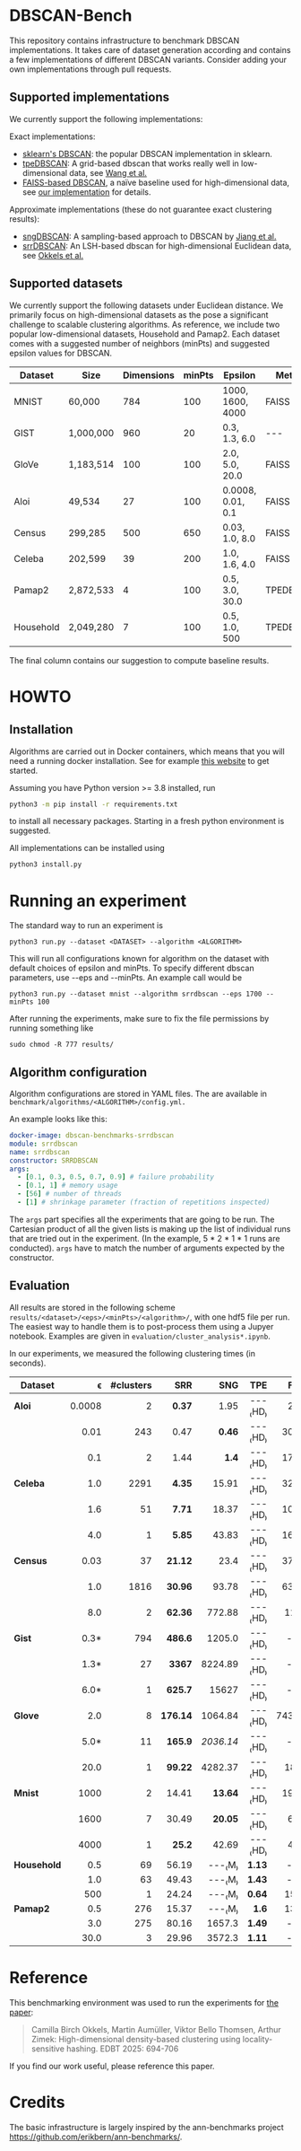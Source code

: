 # DBSCAN-Bench

This repository contains infrastructure to benchmark DBSCAN implementations.
It takes care of dataset generation according and contains a few implementations of different DBSCAN variants. 
Consider adding your own implementations through pull requests.

## Supported implementations

We currently support the following implementations:

Exact implementations: 
- [sklearn's DBSCAN](https://scikit-learn.org/stable/modules/generated/sklearn.cluster.DBSCAN.html): the popular DBSCAN implementation in sklearn.
- [tpeDBSCAN](https://github.com/wangyiqiu/dbscan-python): A grid-based dbscan that works really well in low-dimensional data, see [Wang et al.](https://arxiv.org/abs/1912.06255)
- [FAISS-based DBSCAN](https://github.com/facebookresearch/faiss), a naïve baseline used for high-dimensional data, see [our implementation](benchmark/algorithms/faiss/module.py) for details.

Approximate implementations (these do not guarantee exact clustering results):
- [sngDBSCAN](https://github.com/jenniferjang/subsampled_neighborhood_graph_dbscan): A sampling-based approach to DBSCAN by [Jiang et al.](https://arxiv.org/abs/2006.06743)
- [srrDBSCAN](https://github.com/CamillaOkkels/srrdbscan): An LSH-based dbscan for high-dimensional Euclidean data, see [Okkels et al.](https://openproceedings.org/2025/conf/edbt/paper-208.pdf)

## Supported datasets

We currently support the following datasets under Euclidean distance. 
We primarily focus on high-dimensional datasets as the pose a significant challenge to scalable clustering algorithms.
As reference, we include two popular low-dimensional datasets, Household and Pamap2. 
Each dataset comes with a suggested number of neighbors (minPts) and suggested epsilon values for DBSCAN. 

| Dataset     | Size       | Dimensions | minPts | Epsilon | Method |
|------------|-----------|------------|-----------|----------------|--------|
| MNIST      | 60,000    | 784        | 100       | 1000, 1600, 4000 | FAISS  |
| GIST       | 1,000,000 | 960        | 20        | 0.3, 1.3, 6.0 | ---    |
| GloVe      | 1,183,514 | 100        | 100       | 2.0, 5.0, 20.0 | FAISS  |
| Aloi       | 49,534    | 27         | 100       | 0.0008, 0.01, 0.1 | FAISS  |
| Census     | 299,285   | 500        | 650       | 0.03, 1.0, 8.0 | FAISS  |
| Celeba     | 202,599   | 39         | 200       | 1.0, 1.6, 4.0 | FAISS  |
| Pamap2     | 2,872,533 | 4          | 100       | 0.5, 3.0, 30.0 | TPEDBSCAN    |
| Household  | 2,049,280 | 7          | 100       | 0.5, 1.0, 500 | TPEDBSCAN    |

The final column contains our suggestion to compute baseline results.


# HOWTO 

## Installation

Algorithms are carried out in Docker containers, which means that you will need a running docker installation. See for example [this website](https://www.digitalocean.com/community/tutorial-collections/how-to-install-and-use-docker) to get started.

Assuming you have Python version >= 3.8 installed, run

```bash
python3 -m pip install -r requirements.txt 
```

to install all necessary packages. Starting in a fresh python environment is suggested. 

All implementations can be installed using
```bash
python3 install.py
```

# Running an experiment

The standard way to run an experiment is

```
python3 run.py --dataset <DATASET> --algorithm <ALGORITHM> 
```

This will run all configurations known for algorithm on the dataset with default choices of epsilon and minPts. To specify different dbscan parameters, use --eps and --minPts. An example call would be 

```
python3 run.py --dataset mnist --algorithm srrdbscan --eps 1700 --minPts 100
```

After running the experiments, make sure to fix the file permissions by running something like 

```
sudo chmod -R 777 results/
```

## Algorithm configuration

Algorithm configurations are stored in YAML files. The are available in `benchmark/algorithms/<ALGORITHM>/config.yml.`

An example looks like this:

```yaml
docker-image: dbscan-benchmarks-srrdbscan
module: srrdbscan
name: srrdbscan
constructor: SRRDBSCAN
args:
  - [0.1, 0.3, 0.5, 0.7, 0.9] # failure probability
  - [0.1, 1] # memory usage
  - [56] # number of threads
  - [1] # shrinkage parameter (fraction of repetitions inspected)
```

The `args` part specifies all the experiments that are going to be run. 
The Cartesian product of all the given lists is making up the list of individual runs that are tried out in the experiment. (In the example, 5 * 2 * 1 * 1 runs are conducted).
`args` have to match the number of arguments expected by the constructor. 


## Evaluation

All results are stored in the following scheme `results/<dataset>/<eps>/<minPts>/<algorithm>/`, with one hdf5 file per run. The easiest way to handle them is to post-process them using a Jupyer notebook. 
Examples are given in `evaluation/cluster_analysis*.ipynb`.

In our experiments, we measured the following clustering times (in seconds).

| Dataset  |  ϵ  | #clusters | SRR | SNG | TPE | FAISS | SKL |
|----------|----:|----:|----:|----:|----:|----:|----:|
| **Aloi** | 0.0008 | 2 | **0.37** | 1.95 | ---₍HD₎ | 21.75 | 7.69 |
|          | 0.01   | 243 | 0.47 | **0.46** | ---₍HD₎ | 300.02 | 12.84 |
|          | 0.1    | 2 | 1.44 | **1.4** | ---₍HD₎ | 173.44 | 49.88 |
| **Celeba** | 1.0  | 2291 | **4.35** | 15.91 | ---₍HD₎ | 323.04 | 4369.7 |
|          | 1.6    | 51 | **7.71** | 18.37 | ---₍HD₎ | 1078.9 | 4727.9 |
|          | 4.0    | 1 | **5.85** | 43.83 | ---₍HD₎ | 1616.0 | ---₍M₎ |
| **Census** | 0.03  | 37 | **21.12** | 23.4 | ---₍HD₎ | 3768.1 | ---₍T₎ |
|          | 1.0    | 1816 | **30.96** | 93.78 | ---₍HD₎ | 6357.3 | ---₍T₎ |
|          | 8.0    | 2 | **62.36** | 772.88 | ---₍HD₎ | 11823 | ---₍M₎ |
| **Gist**  | 0.3*   | 794 | **486.6** | 1205.0 | ---₍HD₎ | ---₍T₎ | ---₍T₎ |
|          | 1.3*   | 27 | **3367** | 8224.89 | ---₍HD₎ | ---₍T₎ | ---₍T₎ |
|          | 6.0*   | 1 | **625.7** | 15627 | ---₍HD₎ | ---₍T₎ | ---₍M₎ |
| **Glove** | 2.0    | 8 | **176.14** | 1064.84 | ---₍HD₎ | 7433.47 | ---₍T₎ |
|          | 5.0*   | 11 | **165.9** | *2036.14* | ---₍HD₎ | ---₍T₎ | ---₍T₎ |
|          | 20.0   | 1 | **99.22** | 4282.37 | ---₍HD₎ | 18487 | ---₍M₎ |
| **Mnist** | 1000   | 2 | 14.41 | **13.64** | ---₍HD₎ | 197.51 | 3201.3 |
|          | 1600   | 7 | 30.49 | **20.05** | ---₍HD₎ | 683.1 | 3225.7 |
|          | 4000   | 1 | **25.2** | 42.69 | ---₍HD₎ | 492.7 | 2946.9 |
| **Household** | 0.5 | 69 | 56.19 | ---₍M₎ | **1.13** | ---₍T₎ | ---₍M₎ |
|          | 1.0    | 63 | 49.43 | ---₍M₎ | **1.43** | ---₍T₎ | ---₍M₎ |
|          | 500    | 1 | 24.24 | ---₍M₎ | **0.64** | 15609 | ---₍M₎ |
| **Pamap2** | 0.5   | 276 | 15.37 | ---₍M₎ | **1.6** | 13095 | 183.86 |
|          | 3.0    | 275 | 80.16 | 1657.3 | **1.49** | ---₍T₎ | 319.85 |
|          | 30.0   | 3 | 29.96 | 3572.3 | **1.11** | ---₍T₎ | ---₍M₎ |

# Reference

This benchmarking environment was used to run the experiments for [the paper](https://openproceedings.org/2025/conf/edbt/paper-208.pdf): 

> Camilla Birch Okkels, Martin Aumüller, Viktor Bello Thomsen, Arthur Zimek:
High-dimensional density-based clustering using locality-sensitive hashing. EDBT 2025: 694-706

If you find our work useful, please reference this paper.


# Credits

The basic infrastructure is largely inspired by the ann-benchmarks project <https://github.com/erikbern/ann-benchmarks/>. 






